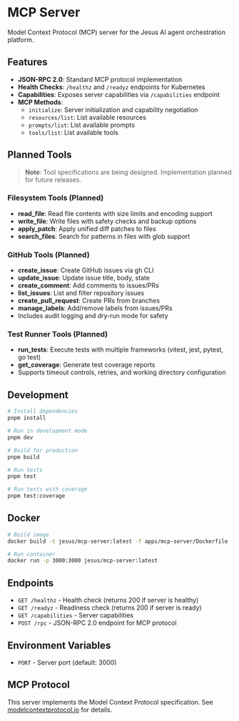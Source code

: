 # MCP Server

Model Context Protocol (MCP) server for the Jesus AI agent orchestration platform.

## Features

- **JSON-RPC 2.0**: Standard MCP protocol implementation
- **Health Checks**: `/healthz` and `/readyz` endpoints for Kubernetes
- **Capabilities**: Exposes server capabilities via `/capabilities` endpoint
- **MCP Methods**:
  - `initialize`: Server initialization and capability negotiation
  - `resources/list`: List available resources
  - `prompts/list`: List available prompts
  - `tools/list`: List available tools

## Planned Tools

> **Note**: Tool specifications are being designed. Implementation planned for future releases.

### Filesystem Tools (Planned)
- **read_file**: Read file contents with size limits and encoding support
- **write_file**: Write files with safety checks and backup options
- **apply_patch**: Apply unified diff patches to files
- **search_files**: Search for patterns in files with glob support

### GitHub Tools (Planned)
- **create_issue**: Create GitHub issues via gh CLI
- **update_issue**: Update issue title, body, state
- **create_comment**: Add comments to issues/PRs
- **list_issues**: List and filter repository issues
- **create_pull_request**: Create PRs from branches
- **manage_labels**: Add/remove labels from issues/PRs
- Includes audit logging and dry-run mode for safety

### Test Runner Tools (Planned)
- **run_tests**: Execute tests with multiple frameworks (vitest, jest, pytest, go test)
- **get_coverage**: Generate test coverage reports
- Supports timeout controls, retries, and working directory configuration

## Development

```bash
# Install dependencies
pnpm install

# Run in development mode
pnpm dev

# Build for production
pnpm build

# Run tests
pnpm test

# Run tests with coverage
pnpm test:coverage
```

## Docker

```bash
# Build image
docker build -t jesus/mcp-server:latest -f apps/mcp-server/Dockerfile .

# Run container
docker run -p 3000:3000 jesus/mcp-server:latest
```

## Endpoints

- `GET /healthz` - Health check (returns 200 if server is healthy)
- `GET /readyz` - Readiness check (returns 200 if server is ready)
- `GET /capabilities` - Server capabilities
- `POST /rpc` - JSON-RPC 2.0 endpoint for MCP protocol

## Environment Variables

- `PORT` - Server port (default: 3000)

## MCP Protocol

This server implements the Model Context Protocol specification. See [modelcontextprotocol.io](https://modelcontextprotocol.io) for details.
